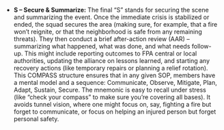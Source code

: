 - **S – Secure & Summarize:** The final “S” stands for securing the scene and summarizing the event. Once the immediate crisis is stabilized or ended, the squad secures the area (making sure, for example, that a fire won’t reignite, or that the neighborhood is safe from any remaining threats). They then conduct a brief after-action review (AAR) – summarizing what happened, what was done, and what needs follow-up. This might include reporting outcomes to FPA central or local authorities, updating the alliance on lessons learned, and starting any recovery actions (like temporary repairs or planning a relief rotation).  
This COMPASS structure ensures that in any given SOP, members have a mental model and a sequence: Communicate, Observe, Mitigate, Plan, Adapt, Sustain, Secure. The mnemonic is easy to recall under stress (like “check your compass” to make sure you’re covering all bases). It avoids tunnel vision, where one might focus on, say, fighting a fire but forget to communicate, or focus on helping an injured person but forget personal safety.